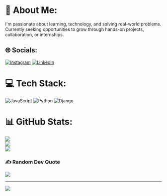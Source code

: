 # 💫 About Me:
I'm passionate about learning, technology, and solving real-world problems. Currently seeking opportunities to grow through hands-on projects, collaboration, or internships.

## 🌐 Socials:
[![Instagram](https://img.shields.io/badge/Instagram-%23E4405F.svg?logo=Instagram&logoColor=white)](https://instagram.com/mielmoeee) [![LinkedIn](https://img.shields.io/badge/LinkedIn-%230077B5.svg?logo=linkedin&logoColor=white)](https://linkedin.com/in/jamil-nashrulloh) 

# 💻 Tech Stack:
![JavaScript](https://img.shields.io/badge/javascript-%23323330.svg?style=for-the-badge&logo=javascript&logoColor=%23F7DF1E) 
![Python](https://img.shields.io/badge/python-%233776AB.svg?style=for-the-badge&logo=python&logoColor=white) 
![Django](https://img.shields.io/badge/django-%23092E20.svg?style=for-the-badge&logo=django&logoColor=white)

# 📊 GitHub Stats:
![](https://github-readme-stats.vercel.app/api?username=jml-moe&theme=dracula&hide_border=true&include_all_commits=false&count_private=true)<br/>
![](https://github-readme-streak-stats.herokuapp.com/?user=jml-moe&theme=dracula&hide_border=true)<br/>
![](https://github-readme-stats.vercel.app/api/top-langs/?username=jml-moe&theme=dracula&hide_border=true&include_all_commits=false&count_private=true&layout=compact)

### ✍️ Random Dev Quote
![](https://quotes-github-readme.vercel.app/api?type=horizontal&theme=light)

---
[![](https://visitcount.itsvg.in/api?id=TrayMachi&icon=0&color=6)](https://visitcount.itsvg.in)
